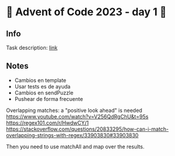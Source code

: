 # 🎄 Advent of Code 2023 - day 1 🎄

## Info

Task description: [link](https://adventofcode.com/2023/day/1)

## Notes

- Cambios en template
- Usar tests es de ayuda
- Cambios en sendPuzzle
- Pushear de forma frecuente

Overlapping matches: a "positive look ahead" is needed
https://www.youtube.com/watch?v=V256QdRgChU&t=95s
https://regex101.com/r/HwdwCY/1
https://stackoverflow.com/questions/20833295/how-can-i-match-overlapping-strings-with-regex/33903830#33903830

Then you need to use matchAll and map over the results.
